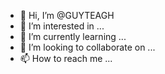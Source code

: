 - 👋 Hi, I’m @GUYTEAGH
- 👀 I’m interested in ...
- 🌱 I’m currently learning ...
- 💞️ I’m looking to collaborate on ...
- 📫 How to reach me ...

<!---
GUYTEAGH/GUYTEAGH is a ✨ special ✨ repository because its `README.md` (this file) appears on your GitHub profile.
You can click the Preview link to take a look at your changes.
--->
